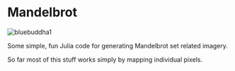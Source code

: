 # Mandelbrot
![bluebuddha1](images/bluebuddha1.png)

Some simple, fun Julia code for generating Mandelbrot set related imagery.

So far most of this stuff works simply by mapping individual pixels.
